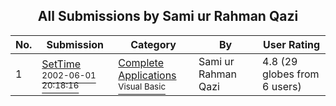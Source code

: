 ﻿<div align="center">

## All Submissions by Sami ur Rahman Qazi

</div>

No.  | Submission | Category | By   | User Rating
---- | ---------- | -------- | ---- | -----------
1 | [SetTime<br /><sup>2002-06-01 20:18:16</sup>](https://github.com/Planet-Source-Code/sami-ur-rahman-qazi-settime__1-36140) | [Complete Applications<br /><sup>Visual Basic</sup>](../ByCategory/complete-applications__1-27.md) | Sami ur Rahman Qazi | 4.8 (29 globes from 6 users)
